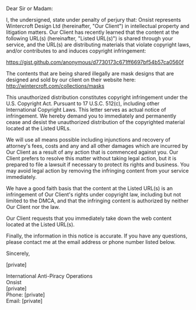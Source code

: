 Dear Sir or Madam:

I, the undersigned, state under penalty of perjury that: Onsist represents Wintercroft Design Ltd (hereinafter, "Our Client") in intellectual property and litigation matters. Our Client has recently learned that the content at the following URL(s) (hereinafter, "Listed URL(s)") is shared through your service, and the URL(s) are distributing materials that violate copyright laws, and/or contributes to and induces copyright infringement:

https://gist.github.com/anonymous/d7730173c671ff6697bf54b57ca0560f

The contents that are being shared illegally are mask designs that are designed and sold by our client on their website here:  
http://wintercroft.com/collections/masks

This unauthorized distribution constitutes copyright infringement under the U.S. Copyright Act. Pursuant to 17 U.S.C. 512(c), including other International Copyright Laws. This letter serves as actual notice of infringement. We hereby demand you to immediately and permanently cease and desist the unauthorized distribution of the copyrighted material located at the Listed URLs.

We will use all means possible including injunctions and recovery of attorney's fees, costs and any and all other damages which are incurred by Our Client as a result of any action that is commenced against you. Our Client prefers to resolve this matter without taking legal action, but it is prepared to file a lawsuit if necessary to protect its rights and business. You may avoid legal action by removing the infringing content from your service immediately.

We have a good faith basis that the content at the Listed URL(s) is an infringement of Our Client's rights under copyright law, including but not limited to the DMCA, and that the infringing content is authorized by neither Our Client nor the law.

Our Client requests that you immediately take down the web content located at the Listed URL(s).

Finally, the information in this notice is accurate. If you have any questions, please contact me at the email address or phone number listed below.

Sincerely,

[private]

International Anti-Piracy Operations  
Onsist  
[private]  
Phone: [private]  
Email: [private]  
